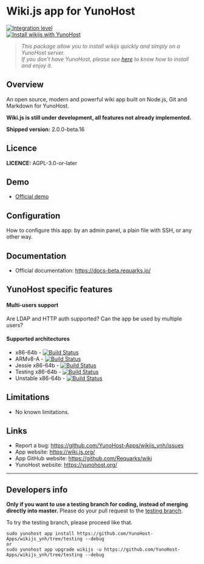 # Wiki.js app for YunoHost

[![Integration level](https://dash.yunohost.org/integration/wikijs.svg)](https://dash.yunohost.org/appci/app/wikijs)  
[![Install wikijs with YunoHost](https://install-app.yunohost.org/install-with-yunohost.png)](https://install-app.yunohost.org/?app=wikijs)

> *This package allow you to install wikijs quickly and simply on a YunoHost server.  
If you don't have YunoHost, please see [here](https://yunohost.org/#/install) to know how to install and enjoy it.*

## Overview
An open source, modern and powerful wiki app built on Node.js, Git and Markdown for YunoHost.

**Wiki.js is still under development, all features not already implemented.**

**Shipped version:** 2.0.0-beta.16

## Licence

**LICENCE:** AGPL-3.0-or-later

## Demo

* [Official demo](https://docs-beta.requarks.io/)

## Configuration

How to configure this app: by an admin panel, a plain file with SSH, or any other way.

## Documentation

 * Official documentation: https://docs-beta.requarks.io/

## YunoHost specific features

#### Multi-users support

Are LDAP and HTTP auth supported?
Can the app be used by multiple users?

#### Supported architectures

* x86-64b - [![Build Status](https://ci-apps.yunohost.org/ci/logs/wikijs%20%28Community%29.svg)](https://ci-apps.yunohost.org/ci/apps/wikijs/)
* ARMv8-A - [![Build Status](https://ci-apps-arm.yunohost.org/ci/logs/wikijs%20%28Community%29.svg)](https://ci-apps-arm.yunohost.org/ci/apps/wikijs/)
* Jessie x86-64b - [![Build Status](https://ci-stretch.nohost.me/ci/logs/wikijs%20%28Community%29.svg)](https://ci-stretch.nohost.me/ci/apps/wikijs/)
* Testing x86-64b - [![Build Status](https://ci-apps-unstable.yunohost.org/ci/logs/wikijs%20%28Community%29%20%28testing%29.svg)](https://ci-apps-unstable.yunohost.org/ci/apps/wikijs/)
* Unstable x86-64b - [![Build Status](https://ci-apps-unstable.yunohost.org/ci/logs/wikijs%20%28Community%29%20%28unstable%29.svg)](https://ci-apps-unstable.yunohost.org/ci/apps/wikijs/)

## Limitations

* No known limitations.

## Links

 * Report a bug: https://github.com/YunoHost-Apps/wikijs_ynh/issues
 * App website: https://wiki.js.org/
 * App GitHub website: https://github.com/Requarks/wiki
 * YunoHost website: https://yunohost.org/

---

Developers info
----------------

**Only if you want to use a testing branch for coding, instead of merging directly into master.**
Please do your pull request to the [testing branch](https://github.com/YunoHost-Apps/wikijs_ynh/tree/testing).

To try the testing branch, please proceed like that.
```
sudo yunohost app install https://github.com/YunoHost-Apps/wikijs_ynh/tree/testing --debug
or
sudo yunohost app upgrade wikijs -u https://github.com/YunoHost-Apps/wikijs_ynh/tree/testing --debug
```
